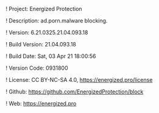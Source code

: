 ! Project: Energized Protection

! Description: ad.porn.malware blocking.

! Version: 6.21.0325.21.04.093.18

! Build Version: 21.04.093.18

! Build Date: Sat, 03 Apr 21 18:00:56

! Version Code: 0931800

! License: CC BY-NC-SA 4.0, https://energized.pro/license

! Github: https://github.com/EnergizedProtection/block

! Web: https://energized.pro
